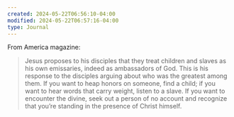 ```yaml
---
created: 2024-05-22T06:56:10-04:00
modified: 2024-05-22T06:57:16-04:00
type: Journal
---
```


From America magazine:

> Jesus proposes to his disciples that they treat children and slaves as his own emissaries, indeed as ambassadors of God. This is his response to the disciples arguing about who was the greatest among them. If you want to heap honors on someone, find a child; if you want to hear words that carry weight, listen to a slave. If you want to encounter the divine, seek out a person of no account and recognize that you’re standing in the presence of Christ himself.
